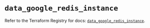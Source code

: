 # `data_google_redis_instance`

Refer to the Terraform Registry for docs: [`data_google_redis_instance`](https://registry.terraform.io/providers/hashicorp/google/6.21.0/docs/data-sources/redis_instance).
